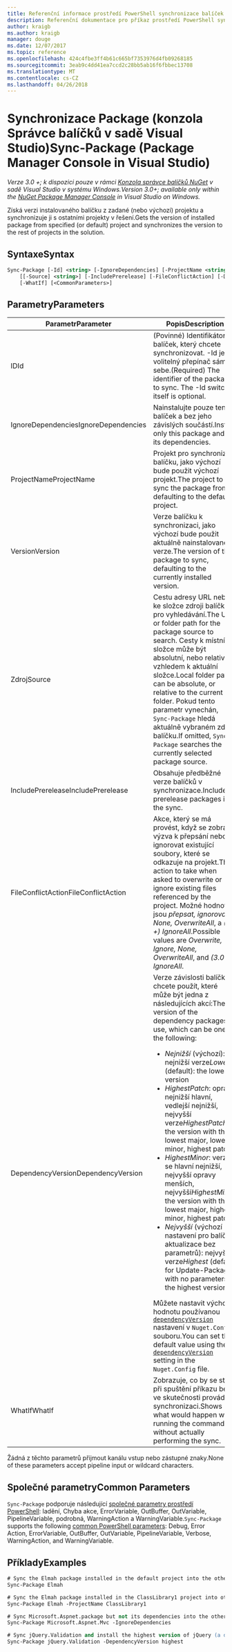 ```yaml
---
title: Referenční informace prostředí PowerShell synchronizace balíček NuGet
description: Referenční dokumentace pro příkaz prostředí PowerShell synchronizace balíčku v konzole Správce balíčků NuGet v sadě Visual Studio.
author: kraigb
ms.author: kraigb
manager: douge
ms.date: 12/07/2017
ms.topic: reference
ms.openlocfilehash: 424c4fbe3ff4b61c665bf7353976d4fb09268185
ms.sourcegitcommit: 3eab9c4dd41ea7ccd2c28bb5ab16f6fbbec13708
ms.translationtype: MT
ms.contentlocale: cs-CZ
ms.lasthandoff: 04/26/2018
---
```

# <a name="sync-package-package-manager-console-in-visual-studio"></a><span data-ttu-id="69304-103">Synchronizace Package (konzola Správce balíčků v sadě Visual Studio)</span><span class="sxs-lookup"><span data-stu-id="69304-103">Sync-Package (Package Manager Console in Visual Studio)</span></span>

<span data-ttu-id="69304-104">*Verze 3.0 +; k dispozici pouze v rámci [Konzola správce balíčků NuGet](package-manager-console.md) v sadě Visual Studio v systému Windows.*</span><span class="sxs-lookup"><span data-stu-id="69304-104">*Version 3.0+; available only within the [NuGet Package Manager Console](package-manager-console.md) in Visual Studio on Windows.*</span></span>

<span data-ttu-id="69304-105">Získá verzi instalovaného balíčku z zadané (nebo výchozí) projektu a synchronizuje ji s ostatními projekty v řešení.</span><span class="sxs-lookup"><span data-stu-id="69304-105">Gets the version of installed package from specified (or default) project and synchronizes the version to the rest of projects in the solution.</span></span>

## <a name="syntax"></a><span data-ttu-id="69304-106">Syntaxe</span><span class="sxs-lookup"><span data-stu-id="69304-106">Syntax</span></span>

```ps
Sync-Package [-Id] <string> [-IgnoreDependencies] [-ProjectName <string>] [[-Version] <string>]
    [[-Source] <string>] [-IncludePrerelease] [-FileConflictAction] [-DependencyVersion]
    [-WhatIf] [<CommonParameters>]
```

## <a name="parameters"></a><span data-ttu-id="69304-107">Parametry</span><span class="sxs-lookup"><span data-stu-id="69304-107">Parameters</span></span>

| <span data-ttu-id="69304-108">Parametr</span><span class="sxs-lookup"><span data-stu-id="69304-108">Parameter</span></span> | <span data-ttu-id="69304-109">Popis</span><span class="sxs-lookup"><span data-stu-id="69304-109">Description</span></span> |
| --- | --- |
| <span data-ttu-id="69304-110">ID</span><span class="sxs-lookup"><span data-stu-id="69304-110">Id</span></span> | <span data-ttu-id="69304-111">(Povinné) Identifikátor balíček, který chcete synchronizovat. -Id je volitelný přepínač sám sebe.</span><span class="sxs-lookup"><span data-stu-id="69304-111">(Required) The identifier of the package to sync. The -Id switch itself is optional.</span></span> |
| <span data-ttu-id="69304-112">IgnoreDependencies</span><span class="sxs-lookup"><span data-stu-id="69304-112">IgnoreDependencies</span></span> | <span data-ttu-id="69304-113">Nainstalujte pouze tento balíček a bez jeho závislých součástí.</span><span class="sxs-lookup"><span data-stu-id="69304-113">Install only this package and not its dependencies.</span></span> |
| <span data-ttu-id="69304-114">ProjectName</span><span class="sxs-lookup"><span data-stu-id="69304-114">ProjectName</span></span> | <span data-ttu-id="69304-115">Projekt pro synchronizaci balíčku, jako výchozí bude použit výchozí projekt.</span><span class="sxs-lookup"><span data-stu-id="69304-115">The project to sync the package from, defaulting to the default  project.</span></span> |
| <span data-ttu-id="69304-116">Version</span><span class="sxs-lookup"><span data-stu-id="69304-116">Version</span></span> | <span data-ttu-id="69304-117">Verze balíčku k synchronizaci, jako výchozí bude použit aktuálně nainstalované verze.</span><span class="sxs-lookup"><span data-stu-id="69304-117">The version of the package to sync, defaulting to the currently installed version.</span></span> |
| <span data-ttu-id="69304-118">Zdroj</span><span class="sxs-lookup"><span data-stu-id="69304-118">Source</span></span> | <span data-ttu-id="69304-119">Cestu adresy URL nebo ke složce zdroji balíčků pro vyhledávání.</span><span class="sxs-lookup"><span data-stu-id="69304-119">The URL or folder path for the package source to search.</span></span> <span data-ttu-id="69304-120">Cesty k místní složce může být absolutní, nebo relativně vzhledem k aktuální složce.</span><span class="sxs-lookup"><span data-stu-id="69304-120">Local folder paths can be absolute, or relative to the current folder.</span></span> <span data-ttu-id="69304-121">Pokud tento parametr vynechán, `Sync-Package` hledá aktuálně vybraném zdroji balíčku.</span><span class="sxs-lookup"><span data-stu-id="69304-121">If omitted, `Sync-Package` searches the currently selected package source.</span></span> |
| <span data-ttu-id="69304-122">IncludePrerelease</span><span class="sxs-lookup"><span data-stu-id="69304-122">IncludePrerelease</span></span> | <span data-ttu-id="69304-123">Obsahuje předběžné verze balíčků v synchronizace.</span><span class="sxs-lookup"><span data-stu-id="69304-123">Includes prerelease packages in the sync.</span></span> |
| <span data-ttu-id="69304-124">FileConflictAction</span><span class="sxs-lookup"><span data-stu-id="69304-124">FileConflictAction</span></span> | <span data-ttu-id="69304-125">Akce, který se má provést, když se zobrazí výzva k přepsání nebo ignorovat existující soubory, které se odkazuje na projekt.</span><span class="sxs-lookup"><span data-stu-id="69304-125">The action to take when asked to overwrite or ignore existing files referenced by the project.</span></span> <span data-ttu-id="69304-126">Možné hodnoty jsou *přepsat, ignorovat, None, OverwriteAll*, a *(3.0 +)* *IgnoreAll*.</span><span class="sxs-lookup"><span data-stu-id="69304-126">Possible values are *Overwrite, Ignore, None, OverwriteAll*, and *(3.0+)* *IgnoreAll*.</span></span> |
| <span data-ttu-id="69304-127">DependencyVersion</span><span class="sxs-lookup"><span data-stu-id="69304-127">DependencyVersion</span></span> | <span data-ttu-id="69304-128">Verze závislosti balíčků chcete použít, které může být jedna z následujících akcí:</span><span class="sxs-lookup"><span data-stu-id="69304-128">The version of the dependency packages to use, which can be one of the following:</span></span><br/><ul><li><span data-ttu-id="69304-129">*Nejnižší* (výchozí): nejnižší verze</span><span class="sxs-lookup"><span data-stu-id="69304-129">*Lowest* (default): the lowest version</span></span></li><li><span data-ttu-id="69304-130">*HighestPatch*: oprava nejnižší hlavní, vedlejší nejnižší, nejvyšší verze</span><span class="sxs-lookup"><span data-stu-id="69304-130">*HighestPatch*: the version with the lowest major, lowest minor, highest patch</span></span></li><li><span data-ttu-id="69304-131">*HighestMinor*: verze se hlavní nejnižší, nejvyšší opravy menších, nejvyšší</span><span class="sxs-lookup"><span data-stu-id="69304-131">*HighestMinor*: the version with the lowest major, highest minor, highest patch</span></span></li><li><span data-ttu-id="69304-132">*Nejvyšší* (výchozí nastavení pro balíček aktualizace bez parametrů): nejvyšší verze</span><span class="sxs-lookup"><span data-stu-id="69304-132">*Highest* (default for Update-Package with no parameters): the highest version</span></span></li></ul><span data-ttu-id="69304-133">Můžete nastavit výchozí hodnotu používanou [ `dependencyVersion` ](../reference/nuget-config-file.md#config-section) nastavení v `Nuget.Config` souboru.</span><span class="sxs-lookup"><span data-stu-id="69304-133">You can set the default value using the [`dependencyVersion`](../reference/nuget-config-file.md#config-section) setting in the `Nuget.Config` file.</span></span> |
| <span data-ttu-id="69304-134">WhatIf</span><span class="sxs-lookup"><span data-stu-id="69304-134">WhatIf</span></span> | <span data-ttu-id="69304-135">Zobrazuje, co by se stalo při spuštění příkazu bez ve skutečnosti provádí synchronizaci.</span><span class="sxs-lookup"><span data-stu-id="69304-135">Shows what would happen when running the command without actually performing the sync.</span></span> |

<span data-ttu-id="69304-136">Žádná z těchto parametrů přijmout kanálu vstup nebo zástupné znaky.</span><span class="sxs-lookup"><span data-stu-id="69304-136">None of these parameters accept pipeline input or wildcard characters.</span></span>

## <a name="common-parameters"></a><span data-ttu-id="69304-137">Společné parametry</span><span class="sxs-lookup"><span data-stu-id="69304-137">Common Parameters</span></span>

<span data-ttu-id="69304-138">`Sync-Package` podporuje následující [společné parametry prostředí PowerShell](http://go.microsoft.com/fwlink/?LinkID=113216): ladění, Chyba akce, ErrorVariable, OutBuffer, OutVariable, PipelineVariable, podrobná, WarningAction a WarningVariable.</span><span class="sxs-lookup"><span data-stu-id="69304-138">`Sync-Package` supports the following [common PowerShell parameters](http://go.microsoft.com/fwlink/?LinkID=113216): Debug, Error Action, ErrorVariable, OutBuffer, OutVariable, PipelineVariable, Verbose, WarningAction, and WarningVariable.</span></span>

## <a name="examples"></a><span data-ttu-id="69304-139">Příklady</span><span class="sxs-lookup"><span data-stu-id="69304-139">Examples</span></span>

```ps
# Sync the Elmah package installed in the default project into the other projects in the solution
Sync-Package Elmah

# Sync the Elmah package installed in the ClassLibrary1 project into other projects in the solution
Sync-Package Elmah -ProjectName ClassLibrary1

# Sync Microsoft.Aspnet.package but not its dependencies into the other projects in the solution
Sync-Package Microsoft.Aspnet.Mvc -IgnoreDependencies

# Sync jQuery.Validation and install the highest version of jQuery (a dependency) from the package source    
Sync-Package jQuery.Validation -DependencyVersion highest
```
